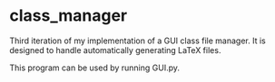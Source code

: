 # class_manager
Third iteration of my implementation of a GUI class file manager. It is designed to handle automatically generating LaTeX files.


This program can be used by running GUI.py.


